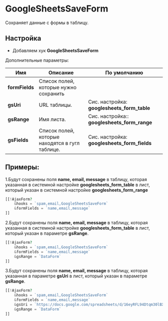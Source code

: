 # GoogleSheetsSaveForm

Сохраняет данные с формы в таблицу.

## Настройка

* Добавляем хук **GoogleSheetsSaveForm**

Дополнительные параметры:

| Имя | Описание | По умолчанию |
| -- | -- | -- |
| **formFields** | Cписок полей, которые нужно сохранить | |
| **gsUri** | URL таблицы. | Сис. настройка: **googlesheets_form_table** | 
| **gsRange** | Имя листа. | Сис. настройка:: **googlesheets_form_range** | 
| **gsFields** | Список полей, которые находятся в гугл таблице. | Сис. настройка: **googlesheets_form_fields** | 


## Примеры:

1.Будут сохранены поля **name, email, message** в таблицу, которая указанная в системной настройке **googlesheets_form_table** в лист, который указан в системной настройке **googlesheets_form_range**
	
``` php
[[!AjaxForm?
    &hooks = `spam,email,GoogleSheetsSaveForm`
    &formFields = `name,email,message`
]]
```

2.Будут сохранены поля **name, email, message** в таблицу, которая указанная в системной настройке **googlesheets_form_table** в лист, который указан в параметре **gsRange**.

``` php
[[!AjaxForm?
    &hooks = `spam,email,GoogleSheetsSaveForm`
    &formFields = `name,email,message`
    &gsRange = `DataForm`
]]
```


3.Будут сохранены поля **name, email, message** в таблицу, которая указанная в параметре **gsUri** в лист, который указан в параметре **gsRange**.

``` php
[[!AjaxForm?
    &hooks = `spam,email,GoogleSheetsSaveForm`
    &formFields = `name,email,message`
    &gsUri = `https://docs.google.com/spreadsheets/d/16eyRFL94Dtqm30lBXVIpKGbw/edit#gid=0`
    &gsRange = `DataForm`
]]